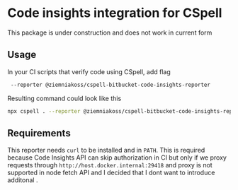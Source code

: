 # Code insights integration for CSpell

This package is under construction and does not work in current form

## Usage

In your CI scripts that verify code using CSpell, add flag

```sh
 --reporter @ziemniakoss/cspell-bitbucket-code-insights-reporter
```

Resulting command could look like this

```sh
npx cspell . --reporter @ziemniakoss/cspell-bitbucket-code-insights-reporter
```

## Requirements

This reporter needs `curl` to be installed and in `PATH`.
This is required because Code Insights API can skip authorization in CI but only if we proxy requests through `http://host.docker.internal:29418` and proxy is not supported in node fetch API and I decided that I dont want to introduce additonal .
